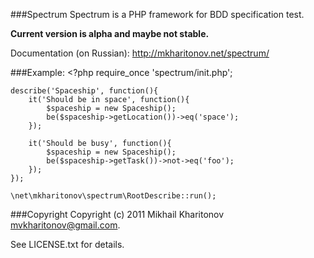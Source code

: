 ###Spectrum
Spectrum is a PHP framework for BDD specification test.

**Current version is alpha and maybe not stable.**

Documentation (on Russian): http://mkharitonov.net/spectrum/

###Example:
    <?php
    require_once 'spectrum/init.php';

    describe('Spaceship', function(){
        it('Should be in space', function(){
            $spaceship = new Spaceship();
            be($spaceship->getLocation())->eq('space');
        });

        it('Should be busy', function(){
            $spaceship = new Spaceship();
            be($spaceship->getTask())->not->eq('foo');
        });
    });

    \net\mkharitonov\spectrum\RootDescribe::run();

###Copyright
Copyright (c) 2011 Mikhail Kharitonov <mvkharitonov@gmail.com>.

See LICENSE.txt for details.